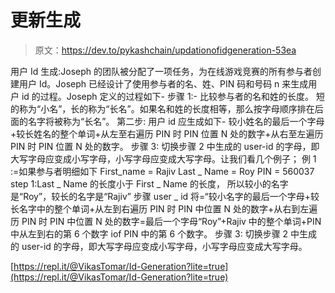 # 更新生成

> 原文：<https://dev.to/pykashchain/updationofidgeneration-53ea>

用户 Id 生成:Joseph 的团队被分配了一项任务，为在线游戏竞赛的所有参与者创建用户 Id。Joseph 已经设计了使用参与者的名、姓、PIN 码和号码 n 来生成用户 id 的过程。Joseph 定义的过程如下-
步骤 1:-
比较参与者的名和姓的长度。
短的称为“小名”，长的称为“长名”。如果名和姓的长度相等，那么按字母顺序排在后面的名字将被称为“长名”。
第二步:
用户 id 应生成如下-
较小姓名的最后一个字母+较长姓名的整个单词+从左至右遍历 PIN 时 PIN 位置 N 处的数字+从右至左遍历 PIN 时 PIN 位置 N 处的数字。
步骤 3:
切换步骤 2 中生成的 user-id 的字母，即大写字母应变成小写字母，小写字母应变成大写字母。让我们看几个例子；
例 1 :=如果参与者明细如下
First_name = Rajiv
Last _ Name = Roy
PIN = 560037
step 1:Last _ Name 的长度小于 First _ Name 的长度， 所以较小的名字是“Roy”，较长的名字是“Rajiv”
步骤 user _ id 将=“较小名字的最后一个字母+较长名字中的整个单词+从左到右遍历 PIN 时 PIN 中位置 N 处的数字+从右到左遍历 PIN 时 PIN 中位置 N 处的数字=最后一个字母“Roy”+Rajiv 中的整个单词+PIN 中从左到右的第 6 个数字 iof PIN 中的第 6 个数字。
步骤 3:
切换步骤 2 中生成的 user-id 的字母，即大写字母应变成小写字母，小写字母应变成大写字母。

[https://repl.it/@VikasTomar/Id-Generation?lite=true](https://repl.it/@VikasTomar/Id-Generation?lite=true)